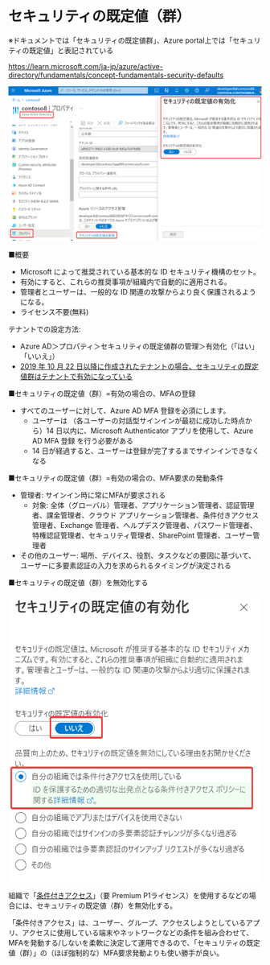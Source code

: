 # セキュリティの既定値（群）

※ドキュメントでは「セキュリティの既定値群」、Azure portal上では「セキュリティの既定値」と表記されている

https://learn.microsoft.com/ja-jp/azure/active-directory/fundamentals/concept-fundamentals-security-defaults

![](images/ss-2022-09-25-21-16-00.png)


■概要

- Microsoft によって推奨されている基本的な ID セキュリティ機構のセット。
- 有効にすると、これらの推奨事項が組織内で自動的に適用される。
- 管理者とユーザーは、一般的な ID 関連の攻撃からより良く保護されるようになる。
- ライセンス不要(無料)

テナントでの設定方法:

- Azure AD＞プロパティ＞セキュリティの既定値群の管理＞有効化（「はい」「いいえ」）
- [2019 年 10 月 22 日以降に作成されたテナントの場合、セキュリティの既定値群はテナントで有効になっている](https://docs.microsoft.com/ja-jp/azure/active-directory/fundamentals/concept-fundamentals-security-defaults#availability)

■セキュリティの既定値（群）=有効の場合の、MFAの登録

- すべてのユーザーに対して、Azure AD MFA 登録を必須にします。
  - ユーザーは （各ユーザーの対話型サインインが最初に成功した時点から）14 日以内に、Microsoft Authenticator アプリを使用して、Azure AD MFA 登録 を行う必要がある
  - 14 日が経過すると、ユーザーは登録が完了するまでサインインできなくなる

■セキュリティの既定値（群）=有効の場合の、MFA要求の発動条件

- 管理者: サインイン時に常にMFAが要求される
  - 対象: 全体（グローバル）管理者、アプリケーション管理者、認証管理者、課金管理者、クラウド アプリケーション管理者、条件付きアクセス管理者、Exchange 管理者、ヘルプデスク管理者、パスワード管理者、特権認証管理者、セキュリティ管理者、SharePoint 管理者、ユーザー管理者
- その他のユーザー: 場所、デバイス、役割、タスクなどの要因に基づいて、ユーザーに多要素認証の入力を求められるタイミングが決定される

■セキュリティの既定値（群）を無効化する

![](images/ss-2022-09-25-21-26-42.png)

組織で「[条件付きアクセス](https://learn.microsoft.com/ja-jp/azure/active-directory/conditional-access/overview)」（要 Premium P1ライセンス）を使用するなどの場合には、セキュリティの既定値（群）を無効化する。

「条件付きアクセス」は、ユーザー、グループ、アクセスしようとしているアプリ、アクセスに使用している端末やネットワークなどの条件を組み合わせて、MFAを発動する/しないを柔軟に決定して運用できるので、「セキュリティの既定値（群）」の（ほぼ強制的な）MFA要求発動よりも使い勝手が良い。


